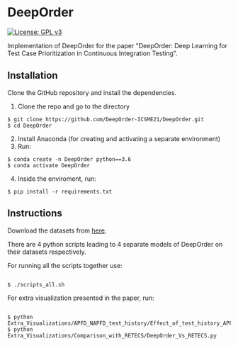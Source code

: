 # DeepOrder

[![License: GPL v3](https://img.shields.io/badge/License-GPLv3-blue.svg)](https://www.gnu.org/licenses/gpl-3.0)

Implementation of DeepOrder for the paper "DeepOrder: Deep Learning for Test Case Prioritization in Continuous Integration Testing".


## Installation

Clone the GitHub repository and install the dependencies.
1. Clone the repo and go to the directory 
```
$ git clone https://github.com/DeepOrder-ICSME21/DeepOrder.git
$ cd DeepOrder

```
2. Install Anaconda (for creating and activating a separate environment)
3. Run: 
```
$ conda create -n DeepOrder python==3.6
$ conda activate DeepOrder
```
4. Inside the enviroment, run:
```
$ pip install -r requirements.txt
```
## Instructions

Download the datasets from [here](https://drive.google.com/drive/folders/14QMWd7ltb9c9NsCTw-WOn9rmJHE5xiwM?usp=sharing).

There are 4 python scripts leading to 4 separate models of DeepOrder on their datasets respectively. 

For running all the scripts together use: 
```

$ ./scripts_all.sh

```

For extra visualization presented in the paper, run:
```

$ python Extra_Visualizations/APFD_NAPFD_test_history/Effect_of_test_history_APFD_NAPFD.py
$ python Extra_Visualizations/Comparison_with_RETECS/DeepOrder_Vs_RETECS.py

```



